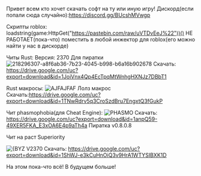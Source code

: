 Привет всем кто хочет скачать софт на ту или иную игру!
Дискорд(если попали сюда случайно):https://discord.gg/BUcshMVwgp

Скрипты roblox:
loadstring(game:HttpGet("https://pastebin.com/raw/uVTDvEeJ%22"))() НЕ РАБОТАЕТ(пока-что)
поместить в любой инжектор для roblox(его можно найти у нас в дискорде)

Читы Rust:
Версия: 2370 Для пиратки
![218296307-a8f6ab36-7b23-4045-b998-b6a16b902678](https://user-images.githubusercontent.com/111064810/220414575-4e4e390b-3058-49be-bbfb-18cfeed8a88a.png)
Скачать: https://drive.google.com/uc?export=download&id=1JoiVnx4Qp4EcTpqMtWnhgHXNJz7DBbT1

Rust макросы:
![AJFAJFAF](https://user-images.githubusercontent.com/111064810/220417202-a8828a9b-9227-43af-9e6d-44a4b781613e.jpg)
Лолз макрос
Скачать:https://drive.google.com/uc?export=download&id=1TNwRdrv5q3CroSzdBru7EngxtQ3fGukP

Чит phasmophobia(для Cheat Engine):
![PHASMO](https://user-images.githubusercontent.com/111064810/220415081-ec40ca09-b5fd-4675-a6be-9ff8616467e1.jpg)
Скачать: https://drive.google.com/uc?export=download&id=1anpQ59-49XER5FKA_E3xOA6E4p9aTh4a
Пиратка v0.8.0.8

Чит на раст Superiority






![{BYZ](https://user-images.githubusercontent.com/111064810/220682950-c4559c8b-1b2b-4e52-9609-8becfc7ac47d.jpg)
V2370
Скачать: https://drive.google.com/uc?export=download&id=1ShWJ-e3kCuHnOiQ3v9HrA1WTYSIBXK1D

На этом пока-что всё! В будущем больше!
